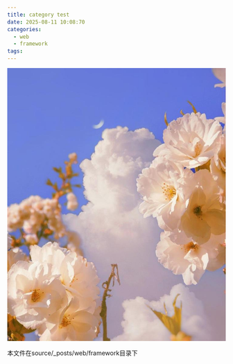 ```yaml
---
title: category test
date: 2025-08-11 10:08:70
categories:
  - web
  - framework
tags:
---
```

![](images/category%20test/image-20250811102632139.png)



本文件在source/_posts/web/framework目录下
